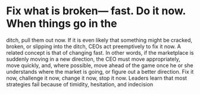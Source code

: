 
# Fix what is broken— fast. Do it now. When things go in the
ditch, pull them out now. If it is even likely that something
might be cracked, broken, or slipping into the ditch, CEOs
act preemptively to fix it now. A related concept is that of
changing fast. In other words, if the marketplace is suddenly
moving in a new direction, the CEO must move appropriately, move quickly, and, where possible, move ahead of the
game once he or she understands where the market is going,
or figure out a better direction. Fix it now, challenge it now,
change it now, stop it now. Leaders learn that most strategies
fail because of timidity, hesitation, and indecision
